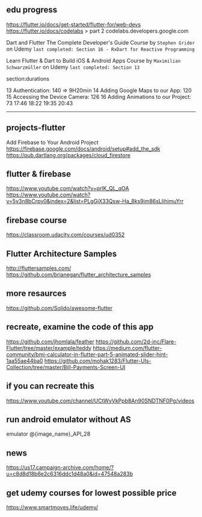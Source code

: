 

## edu progress
https://flutter.io/docs/get-started/flutter-for/web-devs
https://flutter.io/docs/codelabs > part 2
codelabs.developers.google.com

Dart and Flutter The Complete Developer's Guide Course by `Stephen Grider` on Udemy ```last completed: Section 16 - RxDart for Reactive Programming```

Learn Flutter & Dart to Build iOS & Android Apps Course by `Maximilian Schwarzmüller` on Udemy ```last completed: Section 13```


section:durations

13 Authentication: 140 => 9H20min
14 Adding Google Maps to our App: 120
15 Accessing the Device Camera: 126
16 Adding Animations to our Project: 73
17:46
18:22
19:35
20:43
________

## projects-flutter

Add Firebase to Your Android Project
https://firebase.google.com/docs/android/setup#add_the_sdk
https://pub.dartlang.org/packages/cloud_firestore

## flutter & firebase
https://www.youtube.com/watch?v=prlK_QL_qOA
https://www.youtube.com/watch?v=5v3n8bCrpv0&index=2&list=PLgGjX33Qsw-Ha_8ks9im86sLIihimuYrr

## firebase course
https://classroom.udacity.com/courses/ud0352

## Flutter Architecture Samples
http://fluttersamples.com/ 
https://github.com/brianegan/flutter_architecture_samples 

## more resaurces
https://github.com/Solido/awesome-flutter

## recreate, examine the code of this app
https://github.com/jhomlala/feather
https://github.com/2d-inc/Flare-Flutter/tree/master/example/teddy
https://medium.com/flutter-community/bmi-calculator-in-flutter-part-5-animated-slider-hint-1aa55ae44ba0
https://github.com/mohak1283/Flutter-UIs-Collection/tree/master/Bill-Payments-Screen-UI

## if you can recreate this
https://www.youtube.com/channel/UCtWyVkPpb8An90SNDTNF0Pg/videos

## run android emulator without AS
emulator @{image_name}_API_28

## news
https://us17.campaign-archive.com/home/?u=c8d8d18b6e2c6316ddc1d48a0&id=47548a283b

## get udemy courses for lowest possible price
https://www.smartmoves.life/udemy/
